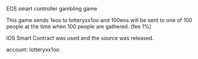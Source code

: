 EOS smart controller gambling game

This game sends 1eos to lotteryxx1oo and 100eos will be sent to one of 100 people at the time when 100 people are gathered. (fee 1%)

IOS Smart Contract was used and the source was released.

account: lotteryxx1oo
